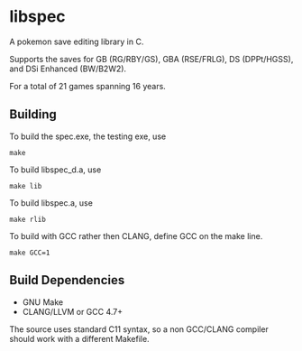 libspec
=======

A pokemon save editing library in C.

Supports the saves for GB (RG/RBY/GS), GBA (RSE/FRLG), DS (DPPt/HGSS), and DSi Enhanced (BW/B2W2).

For a total of 21 games spanning 16 years.


Building
-------

To build the spec.exe, the testing exe, use

```
make
```

To build libspec_d.a, use

```
make lib
```

To build libspec.a, use

```
make rlib
```

To build with GCC rather then CLANG, define GCC on the make line.
```
make GCC=1
```

Build Dependencies
-------

* GNU Make
* CLANG/LLVM or GCC 4.7+

The source uses standard C11 syntax, so a non GCC/CLANG compiler should work with a different Makefile.